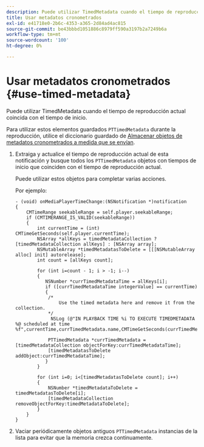```yaml
---
description: Puede utilizar TimedMetadata cuando el tiempo de reproducción actual coincida con el tiempo de inicio.
title: Usar metadatos cronometrados
exl-id: e41718e0-2b6c-4353-a365-2d84ad4ac815
source-git-commit: be43bbbd1051886c8979ff590a3197b2a7249b6a
workflow-type: tm+mt
source-wordcount: '100'
ht-degree: 0%

---
```


# Usar metadatos cronometrados {#use-timed-metadata}

Puede utilizar TimedMetadata cuando el tiempo de reproducción actual coincida con el tiempo de inicio.

Para utilizar estos elementos guardados `PTTimedMetadata` durante la reproducción, utilice el diccionario guardado de [Almacenar objetos de metadatos cronometrados a medida que se envían](../../../tvsdk-3x-ios-prog/ios-3x-advertising/ios-3x-custom-tags-configure/ios-3x-timed-metadata-store.md).

1. Extraiga y actualice el tiempo de reproducción actual de esta notificación y busque todos los `PTTimedMetadata` objetos con tiempos de inicio que coinciden con el tiempo de reproducción actual.

   Puede utilizar estos objetos para completar varias acciones.

   Por ejemplo:

   ```
   - (void) onMediaPlayerTimeChange:(NSNotification *)notification 
   { 
       CMTimeRange seekableRange = self.player.seekableRange; 
       if (CMTIMERANGE_IS_VALID(seekableRange)) 
       { 
           int currentTime = (int) CMTimeGetSeconds(self.player.currentTime); 
           NSArray *allKeys = timedMetadataCollection ? [timedMetadataCollection allKeys] : [NSArray array]; 
           NSMutableArray *timedMetadatasToDelete = [[[NSMutableArray alloc] init] autorelease]; 
           int count = [allKeys count]; 
   
           for (int i=count - 1; i > -1; i--) 
           { 
              NSNumber *currTimedMetadataTime = allKeys[i]; 
              if ([currTimedMetadataTime integerValue] == currentTime) 
              { 
               /* 
                   Use the timed metadata here and remove it from the collection. 
               */ 
                NSLog (@"IN PLAYBACK TIME %i TO EXECUTE TIMEDMETADATA %@ scheduled at time %f",currentTime,currTimedMetadata.name,CMTimeGetSeconds(currTimedMetadata.time)); 
   
               PTTimedMetadata *currTimedMetadata = [timedMetadataCollection objectForKey:currTimedMetadataTime]; 
               [timedMetadatasToDelete addObject:currTimedMetadataTime]; 
              } 
           } 
   
           for (int i=0; i<[timedMetadatasToDelete count]; i++) 
           { 
               NSNumber *timedMetadataToDelete = timedMetadatasToDelete[i]; 
               [timedMetadataCollection removeObjectForKey:timedMetadataToDelete]; 
           } 
       } 
   }
   ```

1. Vaciar periódicamente objetos antiguos `PTTimedMetadata` instancias de la lista para evitar que la memoria crezca continuamente.
